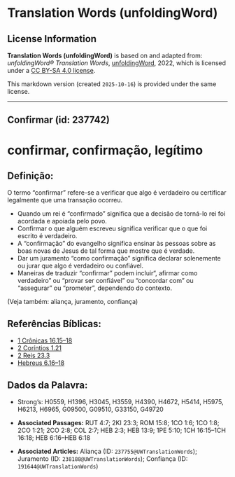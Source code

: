 # Translation Words (unfoldingWord)

## License Information

**Translation Words (unfoldingWord)** is based on and adapted from: _unfoldingWord® Translation Words_, [unfoldingWord](https://unfoldingword.org/utw), 2022, which is licensed under a [CC BY-SA 4.0 license](https://creativecommons.org/licenses/by-sa/4.0/legalcode.en).

This markdown version (created `2025-10-16`) is provided under the same license.



--------------------------------

## Confirmar (id: 237742)

confirmar, confirmação, legítimo
================================

Definição:
----------

O termo “confirmar” refere\-se a verificar que algo é verdadeiro ou certificar legalmente que uma transação ocorreu.

* Quando um rei é “confirmado” significa que a decisão de torná\-lo rei foi acordada e apoiada pelo povo.
* Confirmar o que alguém escreveu significa verificar que o que foi escrito é verdadeiro.
* A “confirmação” do evangelho significa ensinar às pessoas sobre as boas novas de Jesus de tal forma que mostre que é verdade.
* Dar um juramento “como confirmação” significa declarar solenemente ou jurar que algo é verdadeiro ou confiável.
* Maneiras de traduzir “confirmar” podem incluir“, afirmar como verdadeiro” ou “provar ser confiável” ou “concordar com” ou “assegurar” ou “prometer”, dependendo do contexto.

(Veja também: aliança, juramento, confiança)

Referências Bíblicas:
---------------------

* [1 Crônicas 16\.15–18](https://ref.ly/1Chr16:15-1Chr16:18)
* [2 Coríntios 1\.21](https://ref.ly/2Cor1:21)
* [2 Reis 23\.3](https://ref.ly/2Kgs23:3)
* [Hebreus 6\.16–18](https://ref.ly/Heb6:16-Heb6:18)

Dados da Palavra:
-----------------

* Strong’s: H0559, H1396, H3045, H3559, H4390, H4672, H5414, H5975, H6213, H6965, G09500, G09510, G33150, G49720

* **Associated Passages:** RUT 4:7; 2KI 23:3; ROM 15:8; 1CO 1:6; 1CO 1:8; 2CO 1:21; 2CO 2:8; COL 2:7; HEB 2:3; HEB 13:9; 1PE 5:10; 1CH 16:15–1CH 16:18; HEB 6:16–HEB 6:18
* **Associated Articles:** Aliança (ID: `237755@UWTranslationWords`); Juramento (ID: `238188@UWTranslationWords`); Confiança (ID: `191644@UWTranslationWords`)

